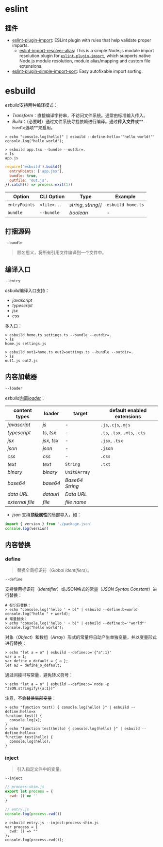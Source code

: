 # eslint

## 插件

- [eslint-plugin-import](https://github.com/import-js/eslint-plugin-import/): ESLint plugin with rules that help validate proper imports.
	- [eslint-import-resolver-alias](https://github.com/johvin/eslint-import-resolver-alias): This is a simple Node.js module import resolution plugin for [`eslint-plugin-import`](https://www.npmjs.com/package/eslint-plugin-import), which supports native Node.js module resolution, module alias/mapping and custom file extensions.
- [eslint-plugin-simple-import-sort](https://github.com/lydell/eslint-plugin-simple-import-sort/): Easy autofixable import sorting.

# esbuild

*esbuild*支持两种编译模式：
  - *Transform*：直接编译字符串，不访问文件系统。通常由标准输入传入。
  - *Build*：（必要时）通过文件系统寻找依赖进行编译。通过**传入文件**或**`--bundle`选项**来启用。

```shell
> echo "console.log(hello)" | esbuild --define:hello='"hello world!"'
console.log("hello world");
```
```shell
> esbuild app.tsx --bundle --outdir=.
> ls
app.js
```
```javascript
require('esbuild').build({
  entryPoints: ['app.jsx'],
  bundle: true,
  outfile: 'out.js',
}).catch(() => process.exit(1))
```

| Option        | CLI Option  | Type                 | Example           |
| ------------- | ----------- | -------------------- | ----------------- |
| `entryPoints` | `<file>...` | *string*, *string[]* | `esbuild home.ts` |
| `bundle`      | `--bundle`  | *boolean*            | -                 |

## 打捆源码

`--bundle`

> 顾名思义，将所有引用文件编译到一个文件中。

## 编译入口

`--entry`

*esbuild*编译入口支持：
  - *javascript*
  - *typescript*
  - *jsx*
  - *css*

多入口：

```shell
> esbuild home.ts settings.ts --bundle --outdir=.
> ls
home.js settings.js
```
```shell
> esbuild out1=home.ts out2=settings.ts --bundle --outdir=.
> ls
out1.js out2.js
```

## 内容加载器

`--loader`

*esbuild*[内置*loader*](https://esbuild.github.io/content-types/)：

| content types   | loader       | target          | default enabled extensions    |
| --------------- | ------------ | --------------- | ----------------------------- |
| *javascript*    | *js*         | -               | `.js`,`.cjs`,`.mjs`           |
| *typescript*    | *ts*, *tsx*  | -               | `.ts`, `.tsx`, `.mts`, `.cts` |
| *jsx*           | *jsx*, *tsx* | -               | `.jsx`, `.tsx`                |
| *json*          | *json*       | -               | `.json`                       |
| *css*           | *css*        | -               | `.css`                        |
| *text*          | *text*       | `String`        | `.txt`                        |
| *binary*        | *binary*     | `Unit8Array`    |                               |
| *base64*        | *base64*     | *Base64 String* |                               |
| *data URL*      | *dataurl*    | *Data URL*      |                               |
| *external file* | *file*       | *file name*     |                               |

- *json* 支持**顶级属性**的局部导入，如：

```javascript
import { version } from './package.json'
console.log(version)
```

## 内容替换

### define

> 替换全局标识符（*Global Identifiers*）。

`--define`

支持使用标识符（*Identifier*）或JSON格式的常量（*JSON Syntax Constant*）进行替换：

```shell
# 标识符替换：
> echo "console.log('hello ' + b)" | esbuild --define:b=world
console.log("hello " + world);
# 常量替换：
> echo "console.log('hello ' + b)" | esbuild --define:b='"world"'
console.log("hello world");
```

对象（*Object*）和数组（*Array*）形式的常量将自动产生单独变量，并以变量形式进行替换：

```shell
> echo "let a = o" | esbuild --define:o='{"a":1}'
var a = 1;
var define_o_default = { a };
let a2 = define_o_default;
```

通过间接书写常量，避免转义符号：

```shell
> echo "let a = o" | esbuild --define:o=`node -p "JSON.stringify({a:1})"`
```

注意，不会~~替换局部变量~~：

```shell
> echo "function test() { console.log(hello) }" | esbuild --define:hello=x
function test() {
  console.log(x);
}
> echo "function test(hello) { console.log(hello) }" | esbuild --define:hello=x
function test(hello) {
  console.log(hello);
}
```

### inject

> 引入指定文件中的变量。

`--inject`

```javascript
// process-shim.js
export let process = {
  cwd: () => ''
}
```

```javascript
// entry.js
console.log(process.cwd())
```

```shell
> esbuild entry.js --inject:process-shim.js
var process = {
  cwd: () => ""
};
console.log(process.cwd());

```